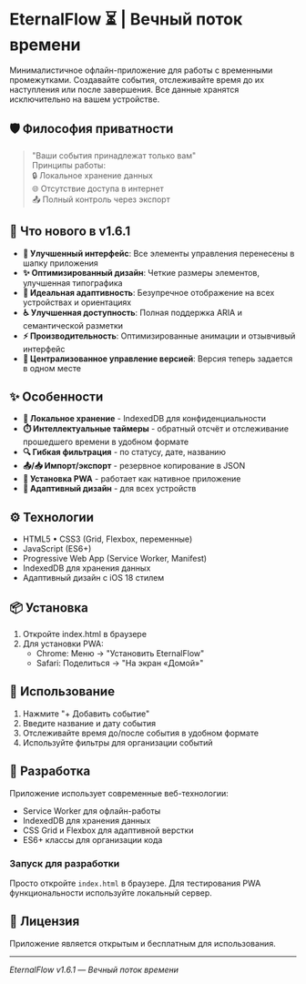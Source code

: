 # EternalFlow ⏳ | Вечный поток времени

Минималистичное офлайн-приложение для работы с временными промежутками. Создавайте события, отслеживайте время до их наступления или после завершения. Все данные хранятся исключительно на вашем устройстве.

## 🛡️ Философия приватности

> "Ваши события принадлежат только вам"  
> Принципы работы:  
> 🔒 Локальное хранение данных  
> 🌐 Отсутствие доступа в интернет  
> 📤 Полный контроль через экспорт

## 🚀 Что нового в v1.6.1

- **🎯 Улучшенный интерфейс**: Все элементы управления перенесены в шапку приложения
- **✨ Оптимизированный дизайн**: Четкие размеры элементов, улучшенная типографика
- **📱 Идеальная адаптивность**: Безупречное отображение на всех устройствах и ориентациях
- **♿ Улучшенная доступность**: Полная поддержка ARIA и семантической разметки
- **⚡ Производительность**: Оптимизированные анимации и отзывчивый интерфейс
- **🔧 Централизованное управление версией**: Версия теперь задается в одном месте

## ✨ Особенности

- **📂 Локальное хранение** - IndexedDB для конфиденциальности
- **⏱️ Интеллектуальные таймеры** - обратный отсчёт и отслеживание прошедшего времени в удобном формате
- **🔍 Гибкая фильтрация** - по статусу, дате, названию
- **📤/📥 Импорт/экспорт** - резервное копирование в JSON
- **📲 Установка PWA** - работает как нативное приложение
- **📱 Адаптивный дизайн** - для всех устройств

## ⚙️ Технологии

- HTML5 • CSS3 (Grid, Flexbox, переменные)
- JavaScript (ES6+)
- Progressive Web App (Service Worker, Manifest)
- IndexedDB для хранения данных
- Адаптивный дизайн с iOS 18 стилем

## 📦 Установка

1. Откройте index.html в браузере
2. Для установки PWA:
   - Chrome: Меню → "Установить EternalFlow"
   - Safari: Поделиться → "На экран «Домой»"

## 🚀 Использование

1. Нажмите "+ Добавить событие"
2. Введите название и дату события
3. Отслеживайте время до/после события в удобном формате
4. Используйте фильтры для организации событий

## 🔧 Разработка

Приложение использует современные веб-технологии:
- Service Worker для офлайн-работы
- IndexedDB для хранения данных
- CSS Grid и Flexbox для адаптивной верстки
- ES6+ классы для организации кода

### Запуск для разработки
Просто откройте `index.html` в браузере. Для тестирования PWA функциональности используйте локальный сервер.

## 📄 Лицензия
Приложение является открытым и бесплатным для использования.

---

*EternalFlow v1.6.1 — Вечный поток времени*